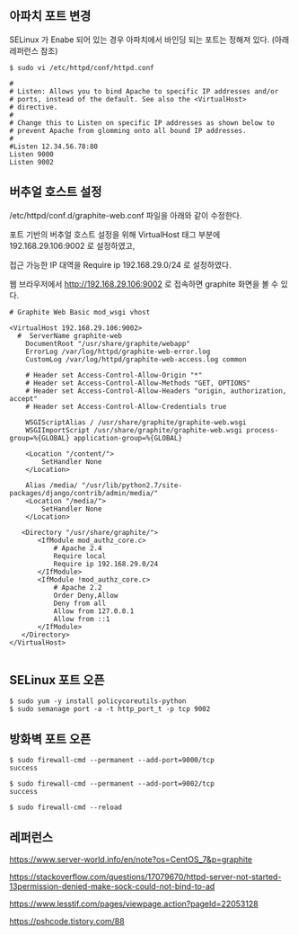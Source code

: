 

## 아파치 포트 변경 ##

SELinux 가 Enabe 되어 있는 경우 아파치에서 바인딩 되는 포트는 정해져 있다. (아래 레퍼런스 참조)

```
$ sudo vi /etc/httpd/conf/httpd.conf

#
# Listen: Allows you to bind Apache to specific IP addresses and/or
# ports, instead of the default. See also the <VirtualHost>
# directive.
#
# Change this to Listen on specific IP addresses as shown below to
# prevent Apache from glomming onto all bound IP addresses.
#
#Listen 12.34.56.78:80
Listen 9000
Listen 9002
```

## 버추얼 호스트 설정 ##

/etc/httpd/conf.d/graphite-web.conf 파일을 아래와 같이 수정한다. 

포트 기반의 버추얼 호스트 설정을 위해 VirtualHost 태그 부분에 192.168.29.106:9002 로 설정하였고, 

접근 가능한 IP 대역을 Require ip 192.168.29.0/24 로 설정하였다. 

웹 브라우저에서 http://192.168.29.106:9002 로 접속하면 graphite 화면을 볼 수 있다. 

```
# Graphite Web Basic mod_wsgi vhost

<VirtualHost 192.168.29.106:9002>
  #  ServerName graphite-web
    DocumentRoot "/usr/share/graphite/webapp"
    ErrorLog /var/log/httpd/graphite-web-error.log
    CustomLog /var/log/httpd/graphite-web-access.log common

    # Header set Access-Control-Allow-Origin "*"
    # Header set Access-Control-Allow-Methods "GET, OPTIONS"
    # Header set Access-Control-Allow-Headers "origin, authorization, accept"
    # Header set Access-Control-Allow-Credentials true

    WSGIScriptAlias / /usr/share/graphite/graphite-web.wsgi
    WSGIImportScript /usr/share/graphite/graphite-web.wsgi process-group=%{GLOBAL} application-group=%{GLOBAL}

    <Location "/content/">
        SetHandler None
    </Location>

    Alias /media/ "/usr/lib/python2.7/site-packages/django/contrib/admin/media/"
    <Location "/media/">
        SetHandler None
    </Location>

   <Directory "/usr/share/graphite/">
       <IfModule mod_authz_core.c>
           # Apache 2.4
           Require local
           Require ip 192.168.29.0/24
       </IfModule>
       <IfModule !mod_authz_core.c>
           # Apache 2.2
           Order Deny,Allow
           Deny from all
           Allow from 127.0.0.1
           Allow from ::1
       </IfModule>
   </Directory>
</VirtualHost>


```



## SELinux 포트 오픈 ##
```
$ sudo yum -y install policycoreutils-python
$ sudo semanage port -a -t http_port_t -p tcp 9002
```

## 방화벽 포트 오픈 ## 

```
$ sudo firewall-cmd --permanent --add-port=9000/tcp
success

$ sudo firewall-cmd --permanent --add-port=9002/tcp
success

$ sudo firewall-cmd --reload
```

## 레퍼런스 ##

https://www.server-world.info/en/note?os=CentOS_7&p=graphite

https://stackoverflow.com/questions/17079670/httpd-server-not-started-13permission-denied-make-sock-could-not-bind-to-ad

https://www.lesstif.com/pages/viewpage.action?pageId=22053128

https://pshcode.tistory.com/88
